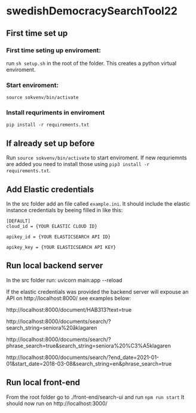 # swedishDemocracySearchTool22



## First time set up
### First time seting up enviroment:
run `sh setup.sh` in the root of the folder. This creates a python virtual enviroment.

### Start enviroment:
`source sokvenv/bin/activate`

### Install requriments in enviroment
`pip install -r requirements.txt`

## If already set up before
Run `source sokvenv/bin/activate` to start enviroment. If new requriemnts are added you need to install those using `pip3 install -r requirements.txt`.

## Add Elastic credentials
In the src folder add an file called `example.ini`. It should include the elastic instance credentials by beeing filled in like this:

    [DEFAULT]
    cloud_id = {YOUR ELASTIC CLOUD ID}

    apikey_id = {YOUR ELASTICSEARCH API ID}

    apikey_key = {YOUR ELASTICSEARCH API KEY}

## Run local backend server
In the src folder run:
uvicorn main:app --reload

If the elastic credentials was provided the backend server will expouse an API on http://localhost:8000/ see examples below:
 
http://localhost:8000/document/HAB313?text=true

http://localhost:8000/documents/search/?search_string=seniora%20åklagaren

http://localhost:8000/documents/search/?phrase_search=true&search_string=seniora%20%C3%A5klagaren

http://localhost:8000/documents/search/?end_date=2021-01-01&start_date=2018-03-08&search_string=en&phrase_search=true



## Run local front-end
From the root folder go to ./front-end/search-ui and run
`npm run start`
It should now run on http://localhost:3000/
